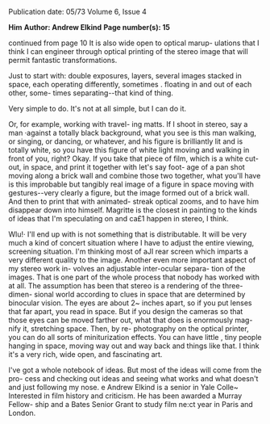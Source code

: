Publication date: 05/73
Volume 6, Issue 4

**Him**
**Author: Andrew Elkind**
**Page number(s): 15**

continued from page 10 
It is also wide open to optical marup-
ulations that I think I can engineer through 
optical printing of the stereo image that 
will permit fantastic transformations. 

Just to start with: double exposures, 
layers, several images stacked in space, 
each operating differently, sometimes . 
floating in and out of each other, some-
times separating--that kind of thing. 

Very simple to do. It's not at all simple, 
but I can do it. 

Or, for example, working with travel-
ing matts. If I shoot in stereo, say a man 
·against a totally black background, what 
you see is this man walking, or singing, 
or dancing, or whatever, and his figure 
is brilliantly lit and is totally white, so 
you have this figure of white light 
moving and walking in front of you, 
right? Okay. If you take that piece of 
film, which is a white cut-out, in space, 
and print it together with let's say foot-
age of a pan shot moving along a brick 
wall and combine those two together, 
what you'll have is this improbable but 
tangibly real image of a figure in space 
moving with gestures--very clearly a figure, 
but the image formed out of a brick wall. 
And then to print that with animated-
streak optical zooms, and to have him 
disappear down into himself. Magritte 
is the closest in painting to the kinds of 
ideas that I'm speculating on and ca£1 
happen in stereo, I think. 

Wlu!· I'll end up with is not something 
that is distributable. It will be very much 
a kind of concert situation where I have 
to adjust the entire viewing, screening 
situation. I'm thinking most of aJI rear 
screen which imparts a very different 
quality to the image. Another even more 
important aspect of my stereo work in-
volves an adjustable inter-ocular separa-
tion of the images. That is one part of 
the whole process that nobody has worked 
with at all. The assumption has been that 
stereo is a rendering of the three-dimen-
sional world according to clues in space 
that are determined by binocular vision. 
The eyes are about 2~ inches apart, so 
if you put lenses that far apart, you read 
in space. But if you design the cameras 
so that those eyes can be moved farther 
out, what that does is enormously mag-
nify it, stretching space. Then, by re-
photography on the optical printer, you 
can do all sorts of miniturization effects. 
You can have little , tiny people hanging 
in space, moving way out and way back 
and things like that. I think it's a very 
rich, wide open, and fascinating art. 

I've got a whole notebook of ideas. But 
most of the ideas will come from the pro-
cess and checking out ideas and seeing 
what works and what doesn't and just 
following my nose. e 
Andrew Elkind is a senior in Yale Colle~ 
Interested in film history and criticism. 
He has been awarded a Murray Fellow-
ship and a Bates Senior Grant to study 
film ne:ct year in Paris and London.
